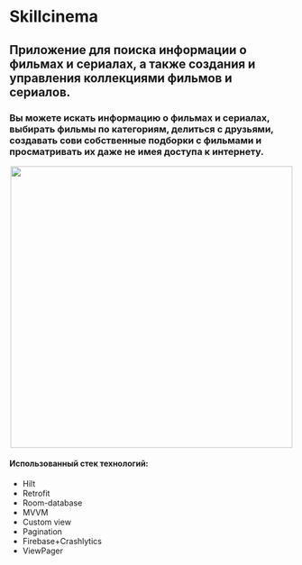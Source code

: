 # Skillcinema
## Приложение для поиска информации о фильмах и сериалах, а также создания и управления коллекциями фильмов и сериалов.
### Вы можете искать информацию о фильмах и сериалах, выбирать фильмы по категориям, делиться с друзьями, создавать сови собственные подборки с фильмами и просматривать их даже не имея доступа к интернету.


<div id="title" align="center">
<img src="https://ie.wampi.ru/2023/10/07/PREVY--KOPIY.png" width="500"/>
</div>


#### Использованный стек технологий: #
- Hilt
- Retrofit
- Room-database
- MVVM
- Custom view
- Pagination
- Firebase+Crashlуtics
- ViewPager


